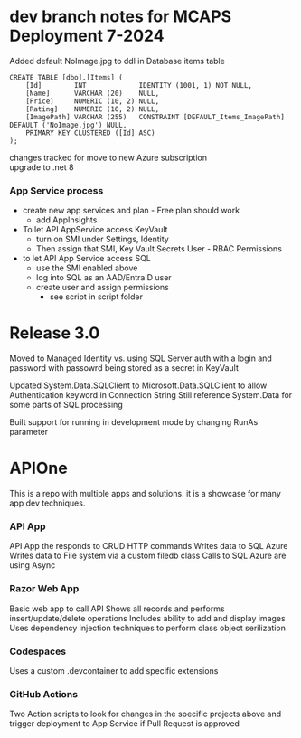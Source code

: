 
# dev branch notes for MCAPS Deployment 7-2024
Added default NoImage.jpg to ddl in Database items table
```Code
CREATE TABLE [dbo].[Items] (
    [Id]        INT             IDENTITY (1001, 1) NOT NULL,
    [Name]      VARCHAR (20)    NULL,
    [Price]     NUMERIC (10, 2) NULL,
    [Rating]    NUMERIC (10, 2) NULL,
    [ImagePath] VARCHAR (255)   CONSTRAINT [DEFAULT_Items_ImagePath] DEFAULT ('NoImage.jpg') NULL,
    PRIMARY KEY CLUSTERED ([Id] ASC)
);
```

changes tracked for move to new Azure subscription \
upgrade to .net 8 

### App Service process
- create new app services and plan - Free plan should work
    - add AppInsights
- To let API AppService access KeyVault
    - turn on SMI under Settings, Identity
    - Then assign that SMI, Key Vault Secrets User - RBAC Permissions
- to let API App Service access SQL
    - use the SMI enabled above
    - log into SQL as an AAD/EntraID user
    - create user and assign permissions
        - see script in script folder 


# Release 3.0

Moved to Managed Identity vs. using SQL Server auth with a login and password
with passowrd being stored as a secret in KeyVault

Updated System.Data.SQLClient to Microsoft.Data.SQLClient to allow Authentication keyword in Connection String
Still reference System.Data for some parts of SQL processing

Built support for running in development mode by changing RunAs parameter


# APIOne

This is a repo with multiple apps and solutions.  it is a showcase for many app dev techniques.

### API App

API App the responds to CRUD HTTP commands
Writes data to SQL Azure
Writes data to File system via a custom filedb class
Calls to SQL Azure are using Async 

### Razor Web App

Basic web app to call API
Shows all records and performs insert/update/delete operations
Includes ability to add and display images
Uses dependency injection techniques to perform class object serilization 

### Codespaces

Uses a custom .devcontainer to add specific extensions

### GitHub Actions

Two Action scripts to look for changes in the specific projects above and trigger deployment to App Service if Pull Request is approved
